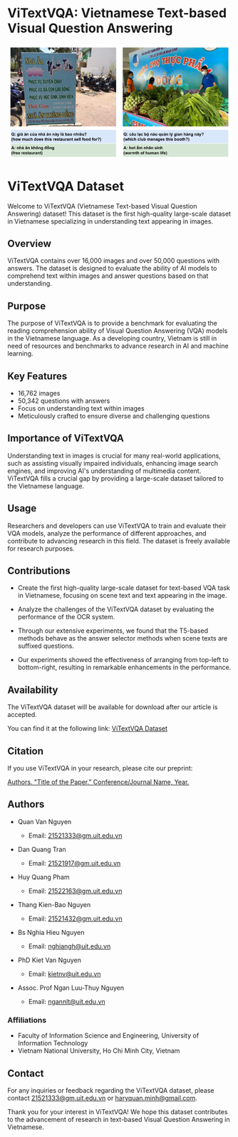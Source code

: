 ViTextVQA: Vietnamese Text-based Visual Question Answering
=====

![examples](examples.PNG)

# ViTextVQA Dataset

Welcome to ViTextVQA (Vietnamese Text-based Visual Question Answering) dataset! This dataset is the first high-quality large-scale dataset in Vietnamese specializing in understanding text appearing in images.

## Overview

ViTextVQA contains over 16,000 images and over 50,000 questions with answers. The dataset is designed to evaluate the ability of AI models to comprehend text within images and answer questions based on that understanding.

## Purpose

The purpose of ViTextVQA is to provide a benchmark for evaluating the reading comprehension ability of Visual Question Answering (VQA) models in the Vietnamese language. As a developing country, Vietnam is still in need of resources and benchmarks to advance research in AI and machine learning.

## Key Features

- 16,762 images
- 50,342 questions with answers
- Focus on understanding text within images
- Meticulously crafted to ensure diverse and challenging questions

## Importance of ViTextVQA

Understanding text in images is crucial for many real-world applications, such as assisting visually impaired individuals, enhancing image search engines, and improving AI's understanding of multimedia content. ViTextVQA fills a crucial gap by providing a large-scale dataset tailored to the Vietnamese language.

## Usage

Researchers and developers can use ViTextVQA to train and evaluate their VQA models, analyze the performance of different approaches, and contribute to advancing research in this field. The dataset is freely available for research purposes.

## Contributions

- Create the first high-quality large-scale dataset for text-based VQA task in Vietnamese, focusing on scene text and text appearing in the image.

- Analyze the challenges of the ViTextVQA dataset by evaluating the performance of the OCR system.

- Through our extensive experiments, we found that the T5-based methods behave as the answer selector methods when scene texts are suffixed questions.

- Our experiments showed the effectiveness of arranging from top-left to bottom-right, resulting in remarkable enhancements in the performance.

## Availability

The ViTextVQA dataset will be available for download after our article is accepted.

You can find it at the following link: [ViTextVQA Dataset](link)

## Citation

If you use ViTextVQA in your research, please cite our preprint:

[Authors. "Title of the Paper." Conference/Journal Name, Year.](link)

## Authors

- Quan Van Nguyen
  - Email: [21521333@gm.uit.edu.vn](mailto:21521333@gm.uit.edu.vn)

- Dan Quang Tran
  - Email: [21521917@gm.uit.edu.vn](mailto:21521917@gm.uit.edu.vn)

- Huy Quang Pham
  - Email: [21522163@gm.uit.edu.vn](mailto:21522163@gm.uit.edu.vn)

- Thang Kien-Bao Nguyen
  - Email: [21521432@gm.uit.edu.vn](mailto:21521432@gm.uit.edu.vn)

- Bs Nghia Hieu Nguyen
  - Email: [nghiangh@uit.edu.vn](mailto:nghiangh@uit.edu.vn)

- PhD Kiet Van Nguyen
  - Email: [kietnv@uit.edu.vn](mailto:kietnv@uit.edu.vn)

- Assoc. Prof Ngan Luu-Thuy Nguyen
  - Email: [ngannlt@uit.edu.vn](mailto:ngannlt@uit.edu.vn)

### Affiliations

- Faculty of Information Science and Engineering, University of Information Technology
- Vietnam National University, Ho Chi Minh City, Vietnam

## Contact

For any inquiries or feedback regarding the ViTextVQA dataset, please contact  [21521333@gm.uit.edu.vn](mailto:21521333@gm.uit.edu.vn) or [haryquan.minh@gmail.com](mailto:haryquan.minh@gmail.com).

Thank you for your interest in ViTextVQA! We hope this dataset contributes to the advancement of research in text-based Visual Question Answering in Vietnamese.